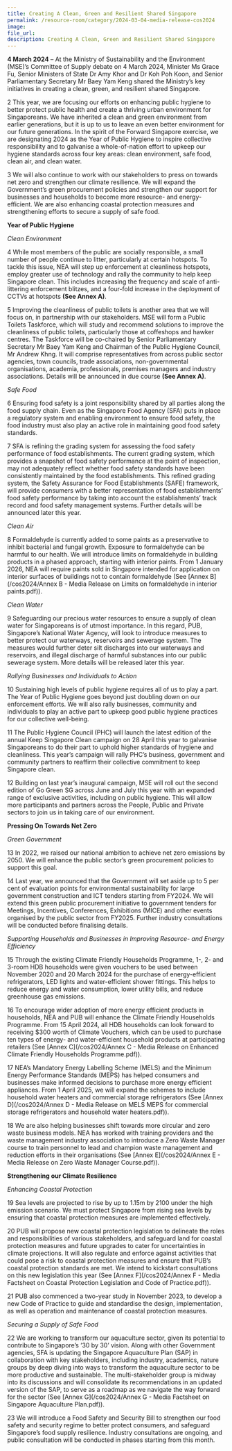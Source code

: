```yaml
---  
title: Creating A Clean, Green and Resilient Shared Singapore
permalink: /resource-room/category/2024-03-04-media-release-cos2024
image:  
file_url:  
description: Creating A Clean, Green and Resilient Shared Singapore
--- 
```


**4 March 2024** – At the Ministry of Sustainability and the Environment (MSE)’s Committee of Supply debate on 4 March 2024, Minister Ms Grace Fu, Senior Ministers of State Dr Amy Khor and Dr Koh Poh Koon, and Senior Parliamentary Secretary Mr Baey Yam Keng shared the Ministry’s key initiatives in creating a clean, green, and resilient shared Singapore.

2 This year, we are focusing our efforts on enhancing public hygiene to better protect public health and create a thriving urban environment for Singaporeans. We have inherited a clean and green environment from earlier generations, but it is up to us to leave an even better environment for our future generations. In the spirit of the Forward Singapore exercise, we are designating 2024 as the Year of Public Hygiene to inspire collective responsibility and to galvanise a whole-of-nation effort to upkeep our hygiene standards across four key areas: clean environment, safe food, clean air, and clean water.

3 We will also continue to work with our stakeholders to press on towards net zero and strengthen our climate resilience. We will expand the Government’s green procurement policies and strengthen our support for businesses and households to become more resource- and energy-efficient. We are also enhancing coastal protection measures and strengthening efforts to secure a supply of safe food.

**Year of Public Hygiene**

_Clean Environment_

4 While most members of the public are socially responsible, a small number of people continue to litter, particularly at certain hotspots. To tackle this issue, NEA will step up enforcement at cleanliness hotspots, employ greater use of technology and rally the community to help keep Singapore clean. This includes increasing the frequency and scale of anti-littering enforcement blitzes, and a four-fold increase in the deployment of CCTVs at hotspots **(See Annex A)**.

5 Improving the cleanliness of public toilets is another area that we will focus on, in partnership with our stakeholders. MSE will form a Public Toilets Taskforce, which will study and recommend solutions to improve the cleanliness of public toilets, particularly those at coffeshops and hawker centres. The Taskforce will be co-chaired by Senior Parliamentary Secretary Mr Baey Yam Keng and Chairman of the Public Hygiene Council, Mr Andrew Khng. It will comprise representatives from across public sector agencies, town councils, trade associations, non-governmental organisations, academia, professionals, premises managers and industry associations. Details will be announced in due course **(See Annex A)**.

_Safe Food_

6 Ensuring food safety is a joint responsibility shared by all parties along the food supply chain. Even as the Singapore Food Agency (SFA) puts in place a regulatory system and enabling environment to ensure food safety, the food industry must also play an active role in maintaining good food safety standards.

7 SFA is refining the grading system for assessing the food safety performance of food establishments. The current grading system, which provides a snapshot of food safety performance at the point of inspection, may not adequately reflect whether food safety standards have been consistently maintained by the food establishments. This refined grading system, the Safety Assurance for Food Establishments (SAFE) framework, will provide consumers with a better representation of food establishments’ food safety performance by taking into account the establishments’ track record and food safety management systems. Further details will be announced later this year.

_Clean Air_

8 Formaldehyde is currently added to some paints as a preservative to inhibit bacterial and fungal growth. Exposure to formaldehyde can be harmful to our health. We will introduce limits on formaldehyde in building products in a phased approach, starting with interior paints. From 1 January 2026, NEA will require paints sold in Singapore intended for application on interior surfaces of buildings not to contain formaldehyde (See [Annex B](/cos2024/Annex B - Media Release on Limits on formaldehyde in interior paints.pdf)).

_Clean Water_

9 Safeguarding our precious water resources to ensure a supply of clean water for Singaporeans is of utmost importance. In this regard, PUB, Singapore’s National Water Agency, will look to introduce measures to better protect our waterways, reservoirs and sewerage system. The measures would further deter silt discharges into our waterways and reservoirs, and illegal discharge of harmful substances into our public sewerage system. More details will be released later this year.

_Rallying Businesses and Individuals to Action_

10 Sustaining high levels of public hygiene requires all of us to play a part. The Year of Public Hygiene goes beyond just doubling down on our enforcement efforts. We will also rally businesses, community and individuals to play an active part to upkeep good public hygiene practices for our collective well-being.

11 The Public Hygiene Council (PHC) will launch the latest edition of the annual Keep Singapore Clean campaign on 28 April this year to galvanise Singaporeans to do their part to uphold higher standards of hygiene and cleanliness. This year’s campaign will rally PHC’s business, government and community partners to reaffirm their collective commitment to keep Singapore clean.

12 Building on last year’s inaugural campaign, MSE will roll out the second edition of Go Green SG across June and July this year with an expanded range of exclusive activities, including on public hygiene. This will allow more participants and partners across the People, Public and Private sectors to join us in taking care of our environment.

**Pressing On Towards Net Zero**

_Green Government_

13 In 2022, we raised our national ambition to achieve net zero emissions by 2050. We will enhance the public sector’s green procurement policies to support this goal.

14 Last year, we announced that the Government will set aside up to 5 per cent of evaluation points for environmental sustainability for large government construction and ICT tenders starting from FY2024. We will extend this green public procurement initiative to government tenders for Meetings, Incentives, Conferences, Exhibitions (MICE) and other events organised by the public sector from FY2025. Further industry consultations will be conducted before finalising details.

_Supporting Households and Businesses in Improving Resource- and Energy Efficiency_

15 Through the existing Climate Friendly Households Programme, 1-, 2- and 3-room HDB households were given vouchers to be used between November 2020 and 20 March 2024 for the purchase of energy-efficient refrigerators, LED lights and water-efficient shower fittings. This helps to reduce energy and water consumption, lower utility bills, and reduce greenhouse gas emissions.

16 To encourage wider adoption of more energy efficient products in households, NEA and PUB will enhance the Climate Friendly Households Programme. From 15 April 2024, all HDB households can look forward to receiving $300 worth of Climate Vouchers, which can be used to purchase ten types of energy- and water-efficient household products at participating retailers (See [Annex C](/cos2024/Annex C - Media Release on Enhanced Climate Friendly Households Programme.pdf)).

17 NEA’s Mandatory Energy Labelling Scheme (MELS) and the Minimum Energy Performance Standards (MEPS) has helped consumers and businesses make informed decisions to purchase more energy efficient appliances. From 1 April 2025, we will expand the schemes to include household water heaters and commercial storage refrigerators (See [Annex D](/cos2024/Annex D - Media Release on MELS MEPS for commercial storage refrigerators and household water heaters.pdf)).

18 We are also helping businesses shift towards more circular and zero waste business models. NEA has worked with training providers and the waste management industry association to introduce a Zero Waste Manager course to train personnel to lead and champion waste management and reduction efforts in their organisations (See [Annex E](/cos2024/Annex E - Media Release on Zero Waste Manager Course.pdf)).

**Strengthening our Climate Resilience**

_Enhancing Coastal Protection_

19 Sea levels are projected to rise by up to 1.15m by 2100 under the high emission scenario. We must protect Singapore from rising sea levels by ensuring that coastal protection measures are implemented effectively.

20 PUB will propose new coastal protection legislation to delineate the roles and responsibilities of various stakeholders, and safeguard land for coastal protection measures and future upgrades to cater for uncertainties in climate projections. It will also regulate and enforce against activities that could pose a risk to coastal protection measures and ensure that PUB’s coastal protection standards are met. We intend to kickstart consultations on this new legislation this year (See [Annex F](/cos2024/Annex F - Media Factsheet on Coastal Protection Legislation and Code of Practice.pdf)).

21 PUB also commenced a two-year study in November 2023, to develop a new Code of Practice to guide and standardise the design, implementation, as well as operation and maintenance of coastal protection measures.

_Securing a Supply of Safe Food_

22 We are working to transform our aquaculture sector, given its potential to contribute to Singapore’s ‘30 by 30’ vision. Along with other Government agencies, SFA is updating the Singapore Aquaculture Plan (SAP) in collaboration with key stakeholders, including industry, academics, nature groups by deep diving into ways to transform the aquaculture sector to be more productive and sustainable. The multi-stakeholder group is midway into its discussions and will consolidate its recommendations in an updated version of the SAP, to serve as a roadmap as we navigate the way forward for the sector (See [Annex G](/cos2024/Annex G - Media Factsheet on Singapore Aquaculture Plan.pdf)).

23 We will introduce a Food Safety and Security Bill to strengthen our food safety and security regime to better protect consumers, and safeguard Singapore’s food supply resilience. Industry consultations are ongoing, and public consultation will be conducted in phases starting from this month.
